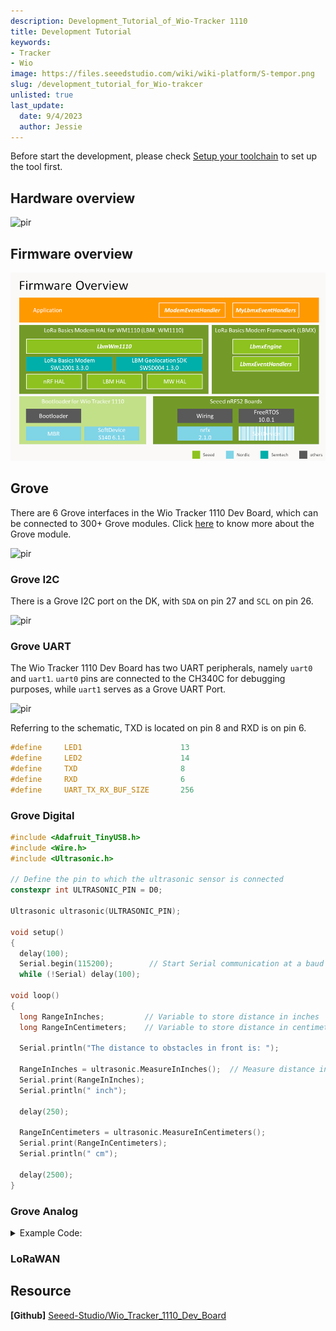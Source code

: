 ```yaml
---
description: Development_Tutorial_of_Wio-Tracker 1110 
title: Development Tutorial
keywords:
- Tracker
- Wio
image: https://files.seeedstudio.com/wiki/wiki-platform/S-tempor.png
slug: /development_tutorial_for_Wio-trakcer
unlisted: true
last_update:
  date: 9/4/2023
  author: Jessie
---
```


Before start the development, please check [Setup your toolchain](https://wiki.seeedstudio.com/setup_toolchain_for_wio_tracker/) to set up the tool first.

## Hardware overview

<p style={{textAlign: 'center'}}><img src="https://files.seeedstudio.com/wiki/SenseCAP/wio_tracker/hard-overview.png" alt="pir" width={800} height="auto" /></p>

## Firmware overview

<p style={{textAlign: 'center'}}><img src="https://github.com/Seeed-Studio/Wio_Tracker_1110_Examples/raw/b2ebc5f1de0af24a9f72316418f9313de4264e0f/media/1.png
" alt="pir" width={600} height="auto" /></p>



## Grove

There are 6 Grove interfaces in the Wio Tracker 1110 Dev Board, which can be connected to 300+ Grove modules. Click [here](https://wiki.seeedstudio.com/Grove_Sensor_Intro/) to know more about the Grove module.

<p style={{textAlign: 'center'}}><img src="https://files.seeedstudio.com/wiki/SenseCAP/wio_tracker/wio-tracker-grove.png" alt="pir" width={800} height="auto" /></p>




### Grove I2C

There is a Grove I2C port on the DK, with `SDA` on pin 27 and `SCL` on pin 26. 

<p style={{textAlign: 'center'}}><img src="https://files.seeedstudio.com/wiki/SenseCAP/Wio-WM1110%20Dev%20Kit/Grove_iic.png" alt="pir" width={300} height="auto" /></p>





### Grove UART


The Wio Tracker 1110 Dev Board has two UART peripherals, namely `uart0` and `uart1`.  `uart0` pins are connected to the CH340C for debugging purposes, while `uart1` serves as a Grove UART Port.

<p style={{textAlign: 'center'}}><img src="https://files.seeedstudio.com/wiki/SenseCAP/Wio-WM1110%20Dev%20Kit/Grove_uart.png" alt="pir" width={300} height="auto" /></p>


Referring to the schematic, TXD is located on pin 8 and RXD is on pin 6. 


```cpp
#define     LED1                      13
#define     LED2                      14
#define     TXD                       8
#define     RXD                       6
#define     UART_TX_RX_BUF_SIZE       256
```



### Grove Digital


```cpp
#include <Adafruit_TinyUSB.h>  
#include <Wire.h>              
#include <Ultrasonic.h>        

// Define the pin to which the ultrasonic sensor is connected
constexpr int ULTRASONIC_PIN = D0;  

Ultrasonic ultrasonic(ULTRASONIC_PIN);  

void setup()
{
  delay(100);                 
  Serial.begin(115200);        // Start Serial communication at a baud rate of 115200
  while (!Serial) delay(100); 

void loop()
{
  long RangeInInches;         // Variable to store distance in inches
  long RangeInCentimeters;    // Variable to store distance in centimeters

  Serial.println("The distance to obstacles in front is: ");  

  RangeInInches = ultrasonic.MeasureInInches();  // Measure distance in inches using the Ultrasonic sensor
  Serial.print(RangeInInches);  
  Serial.println(" inch");       

  delay(250); 

  RangeInCentimeters = ultrasonic.MeasureInCentimeters();  
  Serial.print(RangeInCentimeters);  
  Serial.println(" cm");             

  delay(2500);  
}
```

### Grove Analog



<details> 
<summary>Example Code:</summary>

```cpp
#include <Adafruit_TinyUSB.h> // for Serial

constexpr int ADCIN = A0;
constexpr float MV_PER_LSB = 3600.0f / 1024.0f; // 10-bit ADC with 3.6V input range

void setup()
{
  delay(100);
  Serial.begin(115200);
  while (!Serial) delay(100);
}

void loop()
{
	// Get a fresh ADC value
  long sum = 0;
  for (int i = 0; i < 32; i++)
  {
    sum += analogRead(ADCIN);
  }
  int adcvalue = sum / 32;

  // Display the results
  Serial.print(adcvalue);
  Serial.print(" [");
  Serial.print((float)adcvalue * MV_PER_LSB);
  Serial.println(" mV]");

  delay(1000);
}
```
</details> 

### LoRaWAN 



## Resource

**[Github]** [Seeed-Studio/Wio_Tracker_1110_Dev_Board](https://github.com/Seeed-Studio/Wio_Tracker_1110_Examples)